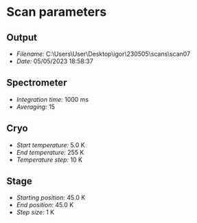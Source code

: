 Scan parameters
=================================================

Output
-------------------------------------------------
- *Filename:* C:\Users\User\Desktop\igor\230505\scans\scan07
- *Date:*  05/05/2023 18:58:37

Spectrometer
-------------------------------------------------
- *Integration time:* 1000 ms
- *Averaging:* 15

Cryo
-------------------------------------------------
- *Start temperature:* 5.0 K
- *End temperature:* 255 K
- *Temperature step:* 10 K

Stage
-------------------------------------------------
- *Starting position:* 45.0 K
- *End position:* 45.0 K
- *Step size:* 1 K

